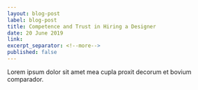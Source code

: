 ```yaml
---
layout: blog-post
label: blog-post
title: Competence and Trust in Hiring a Designer
date: 20 June 2019
link:
excerpt_separator: <!--more-->
published: false
---
```


Lorem ipsum dolor sit amet mea cupla proxit decorum et bovium comparador.
